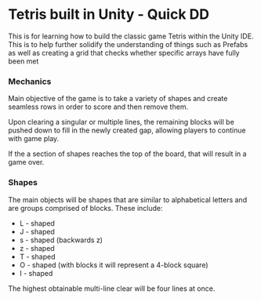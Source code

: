 # Tetris built in Unity - Quick DD

This is for learning how to build the classic game Tetris within the Unity IDE. This is to help further solidify the understanding of things such as Prefabs as well as creating a grid that checks whether specific arrays have fully been met

### Mechanics

Main objective of the game is to take a variety of shapes and create seamless rows in order to score and then remove them.

Upon clearing a singular or multiple lines, the remaining blocks will be pushed down to fill in the newly created gap, allowing players to continue with game play.

If the a section of shapes reaches the top of the board, that will result in a game over.


### Shapes

The main objects will be shapes that are similar to alphabetical letters and are groups comprised of blocks. These include:

* L - shaped
* J - shaped
* s - shaped (backwards z)
* z - shaped
* T - shaped
* O - shaped (with blocks it will represent a 4-block square)
* I - shaped

The highest obtainable multi-line clear will be four lines at once.
